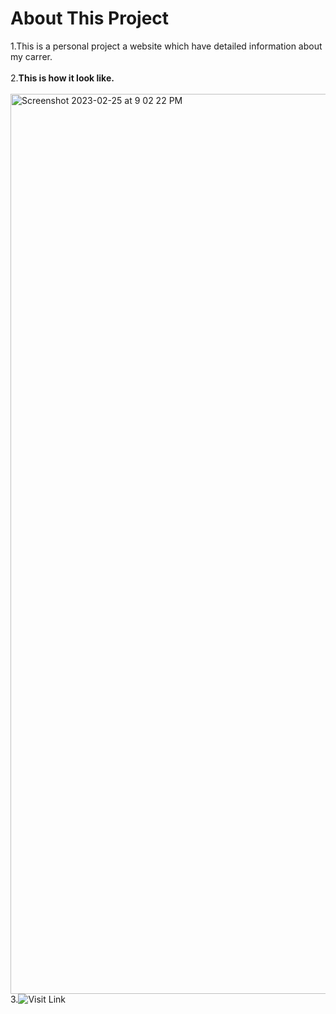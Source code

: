# About This Project
1.This is a personal project a website which have detailed information about my carrer.
  <br> <br>
2.<b>This is how it look like.</b> <br> <br>
  <img width="1440" alt="Screenshot 2023-02-25 at 9 02 22 PM" src="https://user-images.githubusercontent.com/58801238/221365769-da0b7b26-9fdd-4edd-b745-2b9f4bb45e05.png">
3.![Visit Link](https://tinyurl.com/yashwanth-website)
